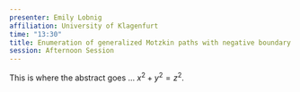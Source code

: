 ```yaml
---
presenter: Emily Lobnig
affiliation: University of Klagenfurt
time: "13:30"
title: Enumeration of generalized Motzkin paths with negative boundary
session: Afternoon Session
---
```


This is where the abstract goes ... $x^2 + y^2 = z^2$.